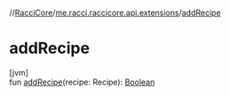 //[RacciCore](../../index.md)/[me.racci.raccicore.api.extensions](index.md)/[addRecipe](add-recipe.md)

# addRecipe

[jvm]\
fun [addRecipe](add-recipe.md)(recipe: Recipe): [Boolean](https://kotlinlang.org/api/latest/jvm/stdlib/kotlin/-boolean/index.html)
